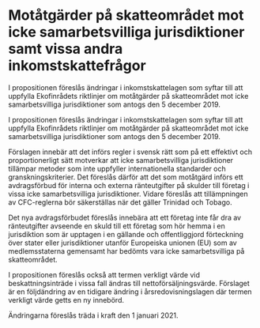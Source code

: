 # Motåtgärder på skatteområdet mot icke samarbetsvilliga jurisdiktioner samt vissa andra inkomstskattefrågor

I propositionen föreslås ändringar i inkomstskattelagen som syftar till att uppfylla Ekofinrådets riktlinjer om motåtgärder på skatteområdet mot icke samarbetsvilliga jurisdiktioner som antogs den 5 december 2019.

I propositionen föreslås ändringar i inkomstskattelagen som syftar till att uppfylla Ekofinrådets riktlinjer om motåtgärder på skatteområdet mot icke samarbetsvilliga jurisdiktioner som antogs den 5 december 2019.

Förslagen innebär att det införs regler i svensk rätt som på ett effektivt och proportionerligt sätt motverkar att icke samarbetsvilliga jurisdiktioner tillämpar metoder som inte uppfyller internationella standarder och granskningskriterier. Det föreslås därför att det som motåtgärd införs ett avdragsförbud för interna och externa ränteutgifter på skulder till företag i vissa icke samarbetsvilliga jurisdiktioner. Vidare föreslås att tillämpningen av CFC-reglerna bör säkerställas när det gäller Trinidad och Tobago.

Det nya avdragsförbudet föreslås innebära att ett företag inte får dra av ränteutgifter avseende en skuld till ett företag som hör hemma i en jurisdiktion som är upptagen i en gällande och offentliggjord förteckning över stater eller jurisdiktioner utanför Europeiska unionen (EU) som av medlemsstaterna gemensamt har bedömts vara icke samarbetsvilliga på skatteområdet.

I propositionen föreslås också att termen verkligt värde vid beskattningsinträde i vissa fall ändras till nettoförsäljningsvärde. Förslaget är en följdändring av en tidigare ändring i årsredovisningslagen där termen verkligt värde getts en ny innebörd.

Ändringarna föreslås träda i kraft den 1 januari 2021.
